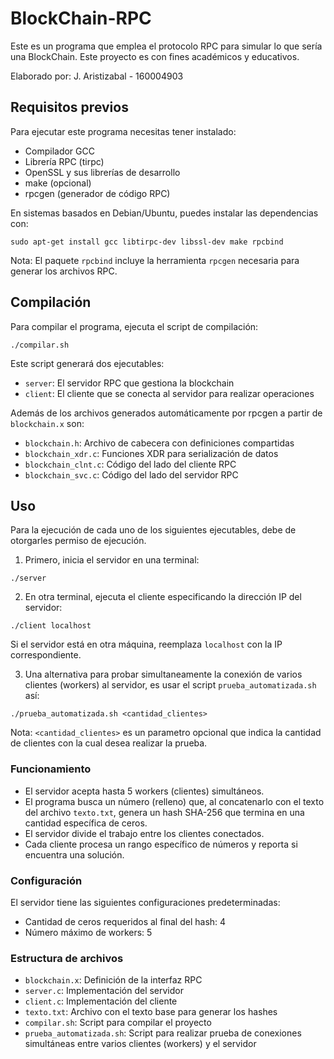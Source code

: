 # BlockChain-RPC
Este es un programa que emplea el protocolo RPC para simular lo que sería una BlockChain. Este proyecto es con fines académicos y educativos.

Elaborado por: J. Aristizabal - 160004903

## Requisitos previos

Para ejecutar este programa necesitas tener instalado:
- Compilador GCC
- Librería RPC (tirpc)
- OpenSSL y sus librerías de desarrollo
- make (opcional)
- rpcgen (generador de código RPC)

En sistemas basados en Debian/Ubuntu, puedes instalar las dependencias con:
```
sudo apt-get install gcc libtirpc-dev libssl-dev make rpcbind
```

Nota: El paquete `rpcbind` incluye la herramienta `rpcgen` necesaria para generar los archivos RPC.

## Compilación

Para compilar el programa, ejecuta el script de compilación:

```
./compilar.sh
```

Este script generará dos ejecutables:
- `server`: El servidor RPC que gestiona la blockchain
- `client`: El cliente que se conecta al servidor para realizar operaciones

Además de los archivos generados automáticamente por rpcgen a partir de `blockchain.x` son:
- `blockchain.h`: Archivo de cabecera con definiciones compartidas
- `blockchain_xdr.c`: Funciones XDR para serialización de datos
- `blockchain_clnt.c`: Código del lado del cliente RPC
- `blockchain_svc.c`: Código del lado del servidor RPC

## Uso

Para la ejecución de cada uno de los siguientes ejecutables, debe de otorgarles permiso de ejecución.

1. Primero, inicia el servidor en una terminal:
```
./server
```

2. En otra terminal, ejecuta el cliente especificando la dirección IP del servidor:
```
./client localhost
```
Si el servidor está en otra máquina, reemplaza `localhost` con la IP correspondiente.

3. Una alternativa para probar simultaneamente la conexión de varios clientes (workers) al servidor, es usar el script `prueba_automatizada.sh` así:
```
./prueba_automatizada.sh <cantidad_clientes>
```

Nota: `<cantidad_clientes>` es un parametro opcional que indica la cantidad de clientes con la cual desea realizar la prueba.


### Funcionamiento

- El servidor acepta hasta 5 workers (clientes) simultáneos.
- El programa busca un número (relleno) que, al concatenarlo con el texto del archivo `texto.txt`, genera un hash SHA-256 que termina en una cantidad específica de ceros.
- El servidor divide el trabajo entre los clientes conectados.
- Cada cliente procesa un rango específico de números y reporta si encuentra una solución.

### Configuración

El servidor tiene las siguientes configuraciones predeterminadas:
- Cantidad de ceros requeridos al final del hash: 4
- Número máximo de workers: 5

### Estructura de archivos
- `blockchain.x`: Definición de la interfaz RPC
- `server.c`: Implementación del servidor
- `client.c`: Implementación del cliente
- `texto.txt`: Archivo con el texto base para generar los hashes
- `compilar.sh`: Script para compilar el proyecto
- `prueba_automatizada.sh`: Script para realizar prueba de conexiones simultáneas entre varios clientes (workers) y el servidor

